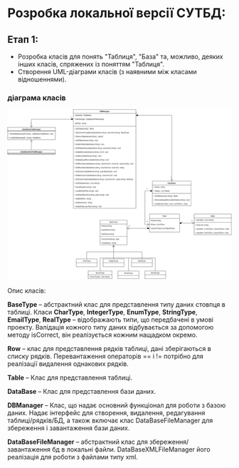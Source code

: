 # Розробка локальної версії СУТБД:

## Етап 1: 

* Розробка класів для понять "Таблиця", "База" та, можливо, деяких інших класів, спряжених із поняттям "Таблиця".
* Створення UML-діаграми класів (з наявними між класами відношеннями).

### діаграма класів

![class diagram](	../img/ClassDiagram1.png)

Опис класів:

**BaseType** – абстрактний клас для представлення типу даних стовпця в таблиці. Класи **CharType**, **IntegerType**, **EnumType**, **StringType**, **EmailType**, **RealType** – відображають типи, що передбачені в умові проекту. Валідація кожного типу даних відбувається за допомогою методу isCorrect, він реалізується кожним нащадком окремо.

**Row** – клас для представлення рядків таблиці, дані зберігаються в списку рядків. Перевантаження операторів == і != потрібно для реалізації видалення однакових рядків.

**Table** – Клас для представлення таблиці.

**DataBase** – Клас для представлення бази даних.

**DBManager** – Клас, що надає основний функціонал для роботи з базою даних. Надає інтерфейс для створення, видалення, редагування таблиці/рядків/БД, а також включає клас DataBaseFileManager для збереження і завантаження бази даних.

**DataBaseFileManager** – абстрактний клас для збереження/завантаження бд в локальні файли. DataBaseXMLFileManager його реалізація для роботи з файлами типу xml.



